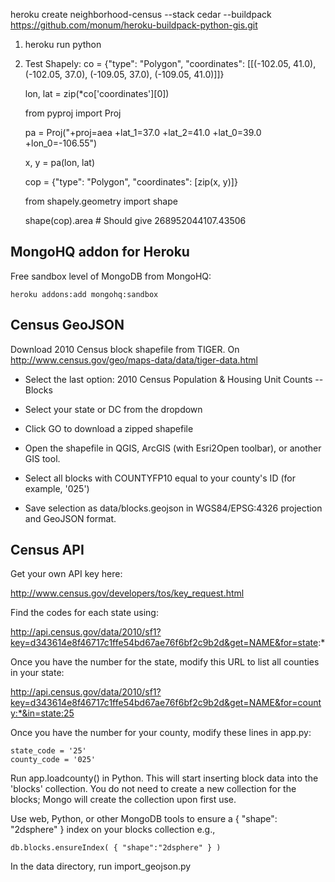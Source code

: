 heroku create neighborhood-census --stack cedar --buildpack https://github.com/monum/heroku-buildpack-python-gis.git

1. heroku run python
2. Test Shapely: 
    co = {"type": "Polygon", "coordinates": [[(-102.05, 41.0), (-102.05, 37.0), (-109.05, 37.0), (-109.05, 41.0)]]}

    lon, lat = zip(*co['coordinates'][0])
    
    from pyproj import Proj
    
    pa = Proj("+proj=aea +lat_1=37.0 +lat_2=41.0 +lat_0=39.0 +lon_0=-106.55")
    
    x, y = pa(lon, lat)
    
    cop = {"type": "Polygon", "coordinates": [zip(x, y)]}
    
    from shapely.geometry import shape
    
    shape(cop).area # Should give 268952044107.43506

## MongoHQ addon for Heroku

Free sandbox level of MongoDB from MongoHQ:

    heroku addons:add mongohq:sandbox

## Census GeoJSON

Download 2010 Census block shapefile from TIGER. On http://www.census.gov/geo/maps-data/data/tiger-data.html

- Select the last option: 2010 Census Population & Housing Unit Counts -- Blocks

- Select your state or DC from the dropdown

- Click GO to download a zipped shapefile

- Open the shapefile in QGIS, ArcGIS (with Esri2Open toolbar), or another GIS tool.

- Select all blocks with COUNTYFP10 equal to your county's ID (for example, '025')

- Save selection as data/blocks.geojson in WGS84/EPSG:4326 projection and GeoJSON format.

## Census API

Get your own API key here:

http://www.census.gov/developers/tos/key_request.html

Find the codes for each state using:

http://api.census.gov/data/2010/sf1?key=d343614e8f46717c1ffe54bd67ae76f6bf2c9b2d&get=NAME&for=state:*

Once you have the number for the state, modify this URL to list all counties in your state:

http://api.census.gov/data/2010/sf1?key=d343614e8f46717c1ffe54bd67ae76f6bf2c9b2d&get=NAME&for=county:*&in=state:25

Once you have the number for your county, modify these lines in app.py:

    state_code = '25'
    county_code = '025'

Run app.loadcounty() in Python. This will start inserting block data into the 'blocks' collection. 
You do not need to create a new collection for the blocks; Mongo will create the collection upon first use.

Use web, Python, or other MongoDB tools to ensure a { "shape": "2dsphere" } index on your blocks collection e.g.,
    
    db.blocks.ensureIndex( { "shape":"2dsphere" } )

In the data directory, run import_geojson.py
